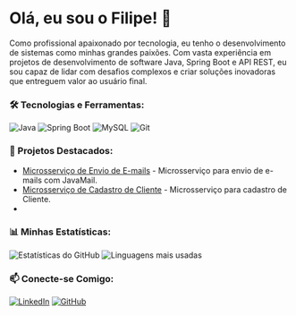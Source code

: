 # Olá, eu sou o Filipe! 👋

Como profissional apaixonado por tecnologia, eu tenho o desenvolvimento de sistemas como minhas grandes paixões. Com vasta experiência em projetos de desenvolvimento de software Java,
Spring Boot e API REST, eu sou capaz de lidar com desafios complexos e criar soluções inovadoras que
entreguem valor ao usuário final.

### 🛠️ Tecnologias e Ferramentas:
![Java](https://img.shields.io/badge/Java-ED8B00?style=for-the-badge&logo=java&logoColor=white)
![Spring Boot](https://img.shields.io/badge/Spring_Boot-F2F4F9?style=for-the-badge&logo=spring-boot)
![MySQL](https://img.shields.io/badge/MySQL-005C84?style=for-the-badge&logo=mysql&logoColor=white)
![Git](https://img.shields.io/badge/Git-F05032?style=for-the-badge&logo=git&logoColor=white)

### 🚀 Projetos Destacados:
- [Microsserviço de Envio de E-mails](https://github.com/Filipescordeiro2/email_send) - Microsserviço para envio de e-mails com JavaMail.
- [Microsserviço de Cadastro de Cliente](https://github.com/Filipescordeiro2/cadastro_cliente) - Microsserviço para cadastro de Cliente.
- 
### 📊 Minhas Estatísticas:
![Estatísticas do GitHub](https://github-readme-stats.vercel.app/api?username=seuusuario&show_icons=true&theme=radical)
![Linguagens mais usadas](https://github-readme-stats.vercel.app/api/top-langs/?username=seuusuario&layout=compact&theme=radical)

### 📫 Conecte-se Comigo:
[![LinkedIn](https://img.shields.io/badge/LinkedIn-0077B5?style=for-the-badge&logo=linkedin&logoColor=white)](https://www.linkedin.com/in/filipesantanacordeiro/)
[![GitHub](https://img.shields.io/badge/GitHub-100000?style=for-the-badge&logo=github&logoColor=white)]([https://github.com/seuusuario](https://github.com/Filipescordeiro2))
